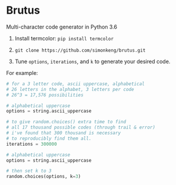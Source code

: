 # Brutus

Multi-character code generator in Python 3.6

1. Install termcolor: `pip install termcolor`

2. `git clone https://github.com/simonkeng/brutus.git`

3. Tune `options`, `iterations`, and `k` to generate your desired code. 

For example:

```python
# for a 3 letter code, ascii uppercase, alphabetical
# 26 letters in the alphabet, 3 letters per code
# 26^3 = 17,576 possibilities

# alphabetical uppercase
options = string.ascii_uppercase

# to give random.choices() extra time to find 
# all 17 thousand possible codes (through trail & error)
# i've found that 300 thousand is necessary
# to reproducibly find them all.
iterations = 300000

# alphabetical uppercase
options = string.ascii_uppercase

# then set k to 3
random.choices(options, k=3)

```

